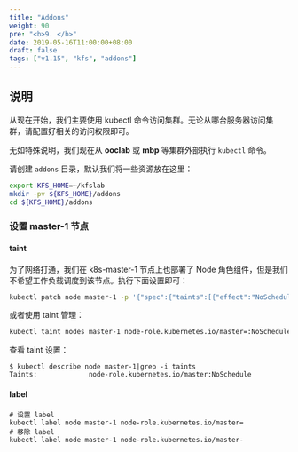 ```yaml
---
title: "Addons"
weight: 90
pre: "<b>9. </b>"
date: 2019-05-16T11:00:00+08:00
draft: false
tags: ["v1.15", "kfs", "addons"]
---
```



## 说明

从现在开始，我们主要使用 kubectl 命令访问集群。无论从哪台服务器访问集群，请配置好相关的访问权限即可。

无如特殊说明，我们现在从 **ooclab** 或 **mbp** 等集群外部执行 `kubectl` 命令。

请创建 `addons` 目录，默认我们将一些资源放在这里：

```sh
export KFS_HOME=~/kfslab
mkdir -pv ${KFS_HOME}/addons
cd ${KFS_HOME}/addons
```

### 设置 master-1 节点

#### taint

为了网络打通，我们在 k8s-master-1 节点上也部署了 Node 角色组件，但是我们不希望工作负载调度到该节点。执行下面设置即可：

```sh
kubectl patch node master-1 -p '{"spec":{"taints":[{"effect":"NoSchedule","key":"node-role.kubernetes.io/master"}]}}'
```

或者使用 taint 管理：

```sh
kubectl taint nodes master-1 node-role.kubernetes.io/master=:NoSchedule
```

查看 taint 设置：

```
$ kubectl describe node master-1|grep -i taints
Taints:             node-role.kubernetes.io/master:NoSchedule
```

#### label

```
# 设置 label
kubectl label node master-1 node-role.kubernetes.io/master=
# 移除 label
kubectl label node master-1 node-role.kubernetes.io/master-
```
